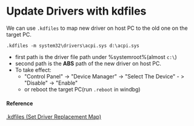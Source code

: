 # Update Drivers with kdfiles

We can use `.kdfiles` to map new driver on host PC to the old one on the target PC.


`.kdfiles -m system32\drivers\acpi.sys d:\acpi.sys`

* first path is the driver file path under %systemroot%(almost `c:\`)
* second path is the **ABS** path of the new driver on host PC.
* To take effect:
  * "Control Panel" -> "Device Manager" -> "Select The Device" - > "Disable" -> "Enable"
  * or reboot the target PC(run `.reboot` in windbg)

#### Reference
[.kdfiles (Set Driver Replacement Map)](https://msdn.microsoft.com/en-us/library/windows/hardware/ff563848(v=vs.85).aspx)